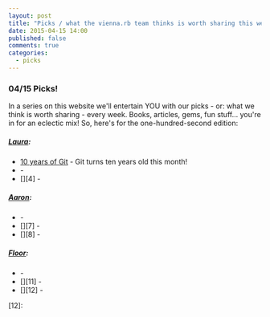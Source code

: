 ```yaml
---
layout: post
title: "Picks / what the vienna.rb team thinks is worth sharing this week"
date: 2015-04-15 14:00
published: false
comments: true
categories:
  - picks
---
```


### 04/15 Picks!

In a series on this website we'll entertain YOU with our picks - or: what we think is worth sharing - every week.
Books, articles, gems, fun stuff... you're in for an eclectic mix! So, here's for the one-hundred-second edition:

##### [Laura][1]:
- [10 years of Git][2] - Git turns ten years old this month!
- [][3] - 
- [][4] - 

##### [Aaron][5]:
- [][6] - 
- [][7] - 
- [][8] - 


##### [Floor][9]:
- [][10] - 
- [][11] - 
- [][12] - 


[1]: http://www.twitter.com/alicetragedy
[2]: https://www.atlassian.com/git/articles/10-years-of-git/
[3]: 
[4]:
[5]: http://www.twitter.com/mraaroncruz
[6]: 
[7]: 
[9]: http://www.twitter.com/floordrees
[10]: 
[11]: 
[12]: 
